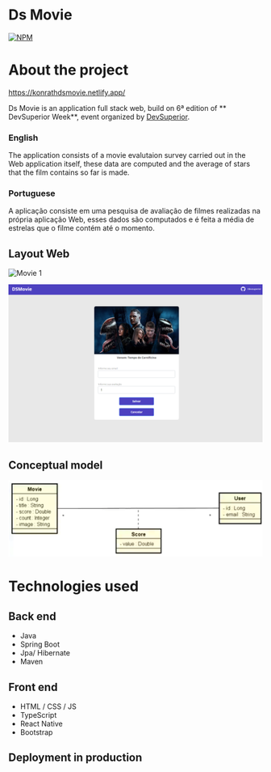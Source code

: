 # Ds Movie
[![NPM](https://img.shields.io/npm/l/react)](https://github.com/matheus-konrath/dsmovie/blob/main/LICENSE)

# About the project

https://konrathdsmovie.netlify.app/

Ds Movie is an application full stack web, build on 6ª edition of ** DevSuperior Week**, event organized by [DevSuperior](https://learn.devsuperior.com/).

### English
The application consists of a movie evalutaion survey carried out in the Web application itself, these data are computed and the average of stars that the film contains so far is made.

### Portuguese
A aplicação consiste em uma pesquisa de avaliação de filmes realizadas na própria aplicação Web, esses dados são computados e é feita a média de estrelas que o filme contém até o momento.

## Layout Web
![Movie 1](https://github.com/matheus-konrath/dsmovie/blob/main/ASSETS/cat%C3%A1logo%20filmes.png)

![Movie 2](https://github.com/matheus-konrath/dsmovie/blob/main/ASSETS/Captura%20de%20Tela.png)

## Conceptual model
![mapa](https://github.com/matheus-konrath/dsmovie/blob/main/ASSETS/ModeloConceitual.png)

# Technologies used

## Back end
- Java
- Spring Boot
- Jpa/ Hibernate
- Maven

## Front end
- HTML / CSS / JS 
- TypeScript
- React Native
- Bootstrap

## Deployment in production
